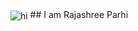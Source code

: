 <!-- ### Hi, 👋 I am Rajashree Parhi -->
<img alt="hi" src="https://tenor.com/view/woman-raising-hand-joypixels-woman-raise-your-hand-im-here-gif-17554621" align="center"/>
## I am Rajashree Parhi

<!--
**rajashree23/rajashree23** is a ✨ _special_ ✨ repository because its `README.md` (this file) appears on your GitHub profile.

Here are some ideas to get you started:

- 🔭 I’m currently working on ...
- 🌱 I’m currently learning ...
- 👯 I’m looking to collaborate on ...
- 🤔 I’m looking for help with ...
- 💬 Ask me about ...
- 📫 How to reach me: ...
- 😄 Pronouns: ...
- ⚡ Fun fact: ...
-->
